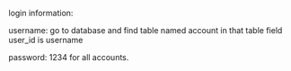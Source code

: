 
login information:


username: go to database and find table named account in that table field user_id is username


password: 1234 for all accounts. 